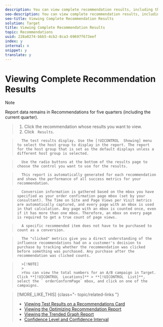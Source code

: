 ```yaml
---
description: You can view complete recommendation results, including the results for multiple combinations of algorithms and templates, on the Edit page.
seo-description: You can view complete recommendation results, including the results for multiple combinations of algorithms and templates, on the Edit page.
seo-title: Viewing Complete Recommendation Results
solution: Target
title: Viewing Complete Recommendation Results
topic: Recommendations
uuid: 228a0274-bbb5-4cb2-8ca3-69697f673eef
index: y
internal: n
snippet: y
translate: y
---
```


# Viewing Complete Recommendation Results


>[!NOTE]
>
>Report data remains in Recommendations for five quarters (including the current quarter).



>1. Click the recommendation whose results you want to view.
>1. Click ` Results`.

>       The test results display. Use the [!UICONTROL  Showing] menu to select the host group to display in the report. The report for the host group that is set as the default displays unless a different host group is selected. 

>       Use the radio buttons at the bottom of the results page to choose the control you want to use for the results. 

>       This report is automatically generated for each recommendation and shows the performance of all success metrics for your recommendation. 

>       Conversion information is gathered based on the mbox you have specified as your order confirmation page mbox (set by your consultant). The Time on Site and Page Views per Visit metrics are automatically captured, and every page with an mbox is used in that calculation. Any page with an mbox is counted once, even if it has more than one mbox. Therefore, an mbox on every page is required to get a true count of page views. 

>       A specific recommended item does not have to be purchased to count as a conversion. 

>       The "clicked" metrics give you a direct understanding of the influence recommendations had on a customer's decision to purchase by tracking whether the recommendation was clicked before something was purchased. Any purchase after the recommendation was clicked counts. 


>       >[!NOTE]
>       >
>       >You can view the total numbers for an A/B campaign in Target. Click **[!UICONTROL  Locations]** > **[!UICONTROL  List]**, select the ` orderConformPage` mbox, and click on one of the campaigns. 

>[!MORE_LIKE_THIS] {class="- topic/related-links "}
>
>* [ Viewing Test Results on a Recommendations Card ](c_Viewing_Test_Results_on_a_Recommendations_Card.md#concept_C035768E243F4382A5FF953E1BB870B1)
>* [ Viewing the Optimizing Recommendation Report ](t_Viewing_the_Optimization_Recommendation_Report.md#task_55777B3740594D8489EF04E62D2327D8)
>* [ Viewing the Trended Graph Report ](t_Viewing_the_Trended_Graph_Report.md#task_1D399DB0E0A14BF5A672E99C6695BAE7)
>* [ Confidence Level and Confidence Interval ](c_Confidence_Level_and_Confidence_Interval.md#concept_0D0002A1EBDF420E9C50E2A46F36629B)
